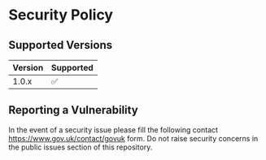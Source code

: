# Security Policy

## Supported Versions

| Version | Supported          |
| ------- | ------------------ |
| 1.0.x | :white_check_mark: |

## Reporting a Vulnerability

In the event of a security issue please fill the following contact https://www.gov.uk/contact/govuk form. Do not raise security concerns in the public issues section of this repository.
